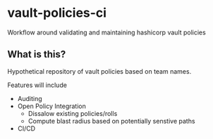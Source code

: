 # vault-policies-ci
Workflow around validating and maintaining hashicorp vault policies 


## What is this? 

Hypothetical repository of vault policies based on team names. 

Features will include 
- Auditing
- Open Policy Integration 
  - Dissalow existing policies/rolls
  - Compute blast radius based on potentially senstive paths
- CI/CD

